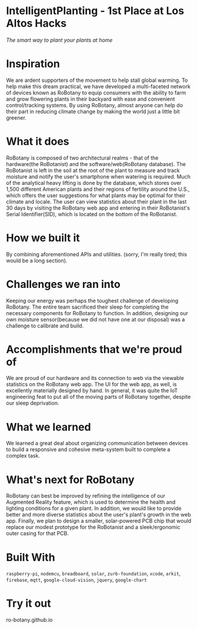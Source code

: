 # IntelligentPlanting - 1st Place at Los Altos Hacks
###### The smart way to plant your plants at home


# Inspiration
We are ardent supporters of the movement to help stall global warming. To help make this dream practical, we have developed a multi-faceted network of devices known as RoBotany to equip consumers with the ability to farm and grow flowering plants in their backyard with ease and convenient control/tracking systems. By using RoBotany, almost anyone can help do their part in reducing climate change by making the world just a little bit greener.

# What it does
RoBotany is composed of two architectural realms - that of the hardware(the RoBotanist) and the software/web(RoBotany database). The RoBotanist is left in the soil at the root of the plant to measure and track moisture and notify the user's smartphone when watering is required. Much of the analytical heavy lifting is done by the database, which stores over 1,500 different American plants and their regions of fertility around the U.S., which offers the user suggestions for what plants may be optimal for their climate and locale. The user can view statistics about their plant in the last 30 days by visiting the RoBotany web app and entering in their RoBotanist's Serial Identifier(SID), which is located on the bottom of the RoBotanist.

# How we built it
By combining aforementioned APIs and utilities. (sorry, I'm really tired; this would be a long section).

# Challenges we ran into
Keeping our energy was perhaps the toughest challenge of developing RoBotany. The entire team sacrificed their sleep for completing the necessary components for RoBotany to function. In addition, designing our own moisture sensor(because we did not have one at our disposal) was a challenge to calibrate and build.

# Accomplishments that we're proud of
We are proud of our hardware and its connection to web via the viewable statistics on the RoBotany web app. The UI for the web app, as well, is excellently materially designed by hand. In general, it was quite the IoT engineering feat to put all of the moving parts of RoBotany together, despite our sleep deprivation.

# What we learned
We learned a great deal about organizing communication between devices to build a responsive and cohesive meta-system built to complete a complex task.

# What's next for RoBotany
RoBotany can best be improved by refining the intelligence of our Augmented Reality feature, which is used to determine the health and lighting conditions for a given plant. In addition, we would like to provide better and more diverse statistics about the user's plant's growth in the web app. Finally, we plan to design a smaller, solar-powered PCB chip that would replace our modest prototype for the RoBotanist and a sleek/ergonomic outer casing for that PCB.

# Built With
`raspberry-pi`, `nodemcu`, `breadboard`, `solar`, `zurb-foundation`, `xcode`, `arkit`, `firebase`, `mqtt`, `google-cloud-vision`, `jquery`, `google-chart`

# Try it out
ro-botany.github.io
